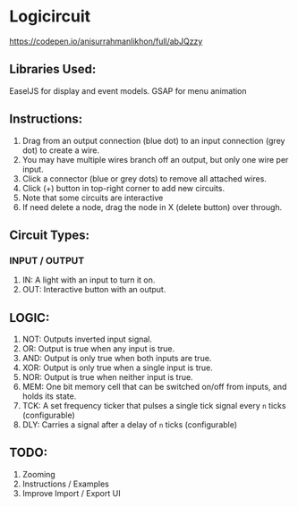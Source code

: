 # Logicircuit
https://codepen.io/anisurrahmanlikhon/full/abJQzzy


## Libraries Used:
 EaselJS for display and event models. GSAP for menu animation

## Instructions:
1. Drag from an output connection (blue dot) to an input connection (grey dot) to create a wire.
2. You may have multiple wires branch off an output, but only one wire per input.
3. Click a connector (blue or grey dots) to remove all attached wires.
4. Click (+) button in top-right corner to add new circuits.
5. Note that some circuits are interactive
6. If need delete a node, drag the node in X (delete button) over through. 


## Circuit Types:

### INPUT / OUTPUT
1. IN: A light with an input to turn it on.
2. OUT: Interactive button with an output.

## LOGIC:
1. NOT: Outputs inverted input signal.
2. OR: Output is true when any input is true.
3. AND: Output is only true when both inputs are true.
4. XOR: Output is only true when a single input is true.
5. NOR: Output is true when neither input is true.
6. MEM: One bit memory cell that can be switched on/off from inputs, and holds its state.
7. TCK: A set frequency ticker that pulses a single tick signal every `n` ticks (configurable)
8. DLY: Carries a signal after a delay of `n` ticks (configurable)



## TODO:
1. Zooming
2. Instructions / Examples
3.  Improve Import / Export UI
